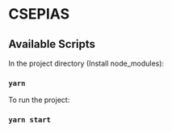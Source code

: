 # CSEPIAS



## Available Scripts

In the project directory (Install node_modules):

### `yarn`

To run the project:

### `yarn start`
